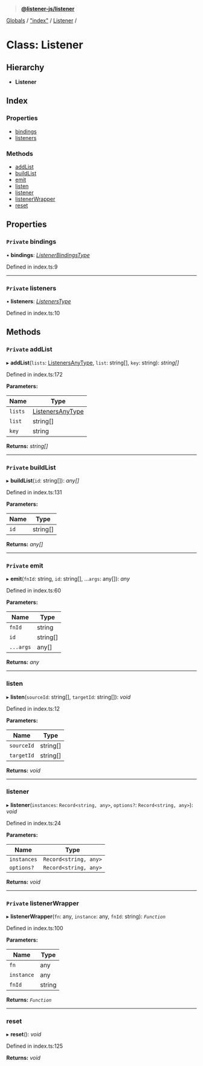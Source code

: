 > **[@listener-js/listener](../README.md)**

[Globals](../globals.md) / ["index"](../modules/_index_.md) / [Listener](_index_.listener.md) /

# Class: Listener

## Hierarchy

* **Listener**

## Index

### Properties

* [bindings](_index_.listener.md#private-bindings)
* [listeners](_index_.listener.md#private-listeners)

### Methods

* [addList](_index_.listener.md#private-addlist)
* [buildList](_index_.listener.md#private-buildlist)
* [emit](_index_.listener.md#private-emit)
* [listen](_index_.listener.md#listen)
* [listener](_index_.listener.md#listener)
* [listenerWrapper](_index_.listener.md#private-listenerwrapper)
* [reset](_index_.listener.md#reset)

## Properties

### `Private` bindings

• **bindings**: *[ListenerBindingsType](../modules/_index_.md#listenerbindingstype)*

Defined in index.ts:9

___

### `Private` listeners

• **listeners**: *[ListenersType](../modules/_index_.md#listenerstype)*

Defined in index.ts:10

## Methods

### `Private` addList

▸ **addList**(`lists`: [ListenersAnyType](../modules/_index_.md#listenersanytype), `list`: string[], `key`: string): *string[]*

Defined in index.ts:172

**Parameters:**

Name | Type |
------ | ------ |
`lists` | [ListenersAnyType](../modules/_index_.md#listenersanytype) |
`list` | string[] |
`key` | string |

**Returns:** *string[]*

___

### `Private` buildList

▸ **buildList**(`id`: string[]): *any[]*

Defined in index.ts:131

**Parameters:**

Name | Type |
------ | ------ |
`id` | string[] |

**Returns:** *any[]*

___

### `Private` emit

▸ **emit**(`fnId`: string, `id`: string[], ...`args`: any[]): *any*

Defined in index.ts:60

**Parameters:**

Name | Type |
------ | ------ |
`fnId` | string |
`id` | string[] |
`...args` | any[] |

**Returns:** *any*

___

###  listen

▸ **listen**(`sourceId`: string[], `targetId`: string[]): *void*

Defined in index.ts:12

**Parameters:**

Name | Type |
------ | ------ |
`sourceId` | string[] |
`targetId` | string[] |

**Returns:** *void*

___

###  listener

▸ **listener**(`instances`: `Record<string, any>`, `options?`: `Record<string, any>`): *void*

Defined in index.ts:24

**Parameters:**

Name | Type |
------ | ------ |
`instances` | `Record<string, any>` |
`options?` | `Record<string, any>` |

**Returns:** *void*

___

### `Private` listenerWrapper

▸ **listenerWrapper**(`fn`: any, `instance`: any, `fnId`: string): *`Function`*

Defined in index.ts:100

**Parameters:**

Name | Type |
------ | ------ |
`fn` | any |
`instance` | any |
`fnId` | string |

**Returns:** *`Function`*

___

###  reset

▸ **reset**(): *void*

Defined in index.ts:125

**Returns:** *void*